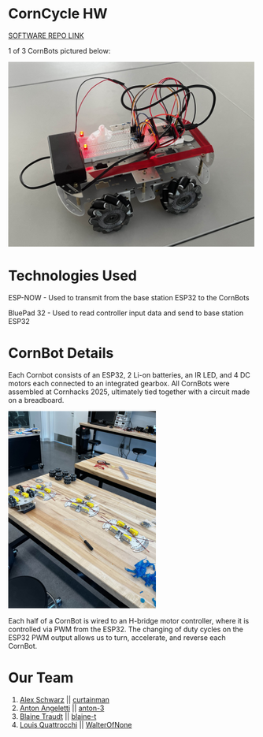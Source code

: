 # CornCycle HW

[SOFTWARE REPO LINK](https://github.com/USS-Watson/corncycle-game)

1 of 3 CornBots pictured below:

<img src="images/corncycle.jpg" width="500">


# Technologies Used
ESP-NOW - Used to transmit from the base station ESP32 to the CornBots

BluePad 32 - Used to read controller input data and send to base station ESP32

# CornBot Details
Each Cornbot consists of an ESP32, 2 Li-on batteries, an IR LED, and 4 DC motors each connected to an integrated gearbox. All CornBots were assembled at Cornhacks 2025, ultimately tied together with a circuit made on a breadboard.

<img src="images/assembly.jpg" width="300">

Each half of a CornBot is wired to an H-bridge motor controller, where it is controlled via PWM from the ESP32. The changing of duty cycles on the ESP32 PWM output allows us to turn, accelerate, and reverse each CornBot.


# Our Team
1. [Alex Schwarz](https://curtain.sh) || [curtainman](https://github.com/curtainman)
2. [Anton Angeletti](https://antonangeletti.com) || [anton-3](https://github.com/anton-3)
3. [Blaine Traudt](https://traudt.dev) || [blaine-t](https://github.com/blaine-t)
4. [Louis Quattrocchi](https://waltlab.com) || [WalterOfNone](https://github.com/WalterOfNone)

